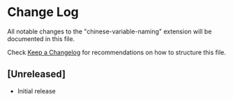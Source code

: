 # Change Log

All notable changes to the "chinese-variable-naming" extension will be documented in this file.

Check [Keep a Changelog](http://keepachangelog.com/) for recommendations on how to structure this file.

## [Unreleased]

- Initial release